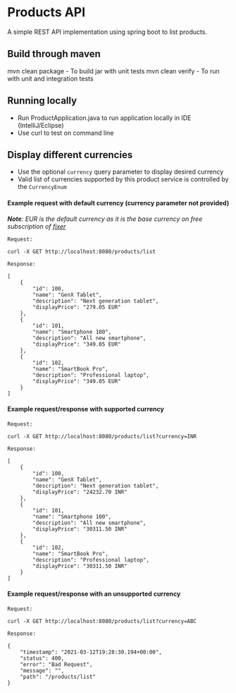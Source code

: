 # Products API

A simple REST API implementation using spring boot to list products.

## Build through maven
mvn clean package - To build jar with unit tests 
mvn clean verify - To run with unit and integration tests

## Running locally
* Run ProductApplication.java to run application locally in IDE (IntelliJ/Eclipse)
* Use curl to test on command line

## Display different currencies
* Use the optional `currency` query parameter to display desired currency
* Valid list of currencies supported by this product service is controlled by the `CurrencyEnum`

#### Example request with default currency (currency parameter not provided)

_**Note**: EUR is the default currency as it is the base currency on free subscription of [fixer](fixer.io)_

```
Request:

curl -X GET http://localhost:8080/products/list

Response:

[
    {
        "id": 100,
        "name": "GenX Tablet",
        "description": "Next generation tablet",
        "displayPrice": "279.05 EUR"
    },
    {
        "id": 101,
        "name": "Smartphone 100",
        "description": "All new smartphone",
        "displayPrice": "349.05 EUR"
    },
    {
        "id": 102,
        "name": "SmartBook Pro",
        "description": "Professional laptop",
        "displayPrice": "349.05 EUR"
    }
]

```

#### Example request/response with supported currency
```
Request:

curl -X GET http://localhost:8080/products/list?currency=INR

Response: 

[
    {
        "id": 100,
        "name": "GenX Tablet",
        "description": "Next generation tablet",
        "displayPrice": "24232.70 INR"
    },
    {
        "id": 101,
        "name": "Smartphone 100",
        "description": "All new smartphone",
        "displayPrice": "30311.50 INR"
    },
    {
        "id": 102,
        "name": "SmartBook Pro",
        "description": "Professional laptop",
        "displayPrice": "30311.50 INR"
    }
]

``` 

#### Example request/response with an unsupported currency
```
Request:

curl -X GET http://localhost:8080/products/list?currency=ABC

Response:

{
    "timestamp": "2021-03-12T19:28:30.194+00:00",
    "status": 400,
    "error": "Bad Request",
    "message": "",
    "path": "/products/list"
}

```


